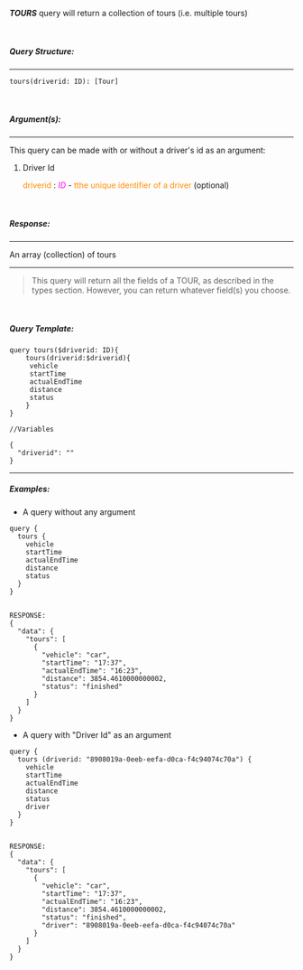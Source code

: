 **_TOURS_** query will return a collection of tours (i.e. multiple tours)

<br/>

##### _Query Structure:_

---

```
tours(driverid: ID): [Tour]
```

<br/>

##### _Argument(s):_

---

This query can be made with or without a driver's id as an argument:

1. Driver Id

   <span style="color:darkorange">driverid</span> : <span style="color:magenta">_ID_</span> - <span style="color:darkorange"> tthe unique identifier of a driver </span> (optional)

<br/>

##### _Response:_

---

An array (collection) of tours

---

> This query will return all the fields of a TOUR, as described in the types section. However, you can return whatever field(s) you choose.

<br/>

##### _Query Template:_

```
query tours($driverid: ID){
    tours(driverid:$driverid){
     vehicle
     startTime
     actualEndTime
     distance
     status
    }
}

//Variables

{
  "driverid": ""
}

```

---

##### _Examples:_

- A query without any argument

```
query {
  tours {
    vehicle
    startTime
    actualEndTime
    distance
    status
  }
}


RESPONSE:
{
  "data": {
    "tours": [
      {
        "vehicle": "car",
        "startTime": "17:37",
        "actualEndTime": "16:23",
        "distance": 3854.4610000000002,
        "status": "finished"
      }
    ]
  }
}

```

- A query with "Driver Id" as an argument

```
query {
  tours (driverid: "8908019a-0eeb-eefa-d0ca-f4c94074c70a") {
    vehicle
    startTime
    actualEndTime
    distance
    status
    driver
  }
}


RESPONSE:
{
  "data": {
    "tours": [
      {
        "vehicle": "car",
        "startTime": "17:37",
        "actualEndTime": "16:23",
        "distance": 3854.4610000000002,
        "status": "finished",
        "driver": "8908019a-0eeb-eefa-d0ca-f4c94074c70a"
      }
    ]
  }
}

```
